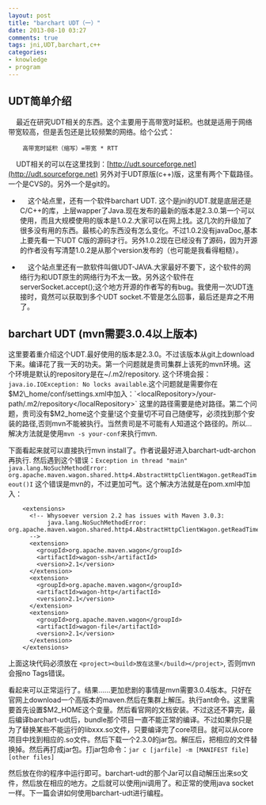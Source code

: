 ```yaml
---
layout: post
title: "barchart UDT（一）"
date: 2013-08-10 03:27
comments: true
tags: jni,UDT,barchart,c++ 
categories:
- knowledge
- program
---
```


## UDT简单介绍

 &nbsp;&nbsp;&nbsp;&nbsp;最近在研究UDT相关的东西。这个主要用于高带宽时延积。也就是适用于网络带宽较高，但是丢包还是比较频繁的网络。给个公式：   

        高带宽时延积（缩写）=带宽 * RTT   

 &nbsp;&nbsp;&nbsp;&nbsp;UDT相关的可以在这里找到：[http://udt.sourceforge.net](http://udt.sourceforge.net) 另外对于UDT原版(c++)版，这里有两个下载路径。一个是CVS的。另外一个是git的。   

<!-- more -->

 * &nbsp;&nbsp;&nbsp;&nbsp;这个站点里，还有一个软件barchart UDT. 这个是jni的UDT.就是底层还是C/C++的库，上层wapper了Java.现在发布的最新的版本是2.3.0.第一个可以使用，而且大规模使用的版本是1.0.2.大家可以在网上找。这几次的升级加了很多没有用的东西。最核心的东西没有怎么变化。不过1.0.2没有javaDoc,基本上要先看一下UDT C版的源码才行。另外1.0.2现在已经没有了源码，因为开源的作者没有写清楚1.0.2是从那个version发布的（也可能是我看得粗糙）。   

 * &nbsp;&nbsp;&nbsp;&nbsp;这个站点里还有一款软件叫做UDT-JAVA.大家最好不要下，这个软件的网络行为和UDT原生的网络行为不太一致。另外这个软件在serverSocket.accept();这个地方开源的作者写的有bug。我使用一次UDT连接时，竟然可以获取到多个UDT socket.不管是怎么回事，最后还是弃之不用了。   

## barchart UDT  (mvn需要3.0.4以上版本)

这里要着重介绍这个UDT.最好使用的版本是2.3.0。不过该版本从git上download下来。编译花了我一天的功夫。第一个问题就是贵司集群上该死的mvn环境。这个环境是默认的repository是在~/.m2/repository. 这个环境会报：`java.io.IOException: No locks available`.这个问题就是需要你在$M2\_home/conf/settings.xml中加入：`<localRepository>/your-path/.m2/repository</localRepository>` 这里的路径需要是绝对路径。第二个问题，贵司没有$M2\_home这个变量!这个变量切不可自己随便写，必须找到那个安装的路径,否则mvn不能被执行。当然贵司是不可能有人知道这个路径的。所以...解决方法就是使用`mvn -s your-conf`来执行mvn.   

下面看起来就可以直接执行mvn install了。作者说最好进入barchart-udt-archon再执行. 然后遇到这个错误：`Exception in thread "main" java.lang.NoSuchMethodError: org.apache.maven.wagon.shared.http4.AbstractHttpClientWagon.getReadTimeout()I` 这个错误是mvn的，不过更加可气。这个解决方法就是在pom.xml中加入：

        <extensions>
          <!-- Whysoever version 2.2 has issues with Maven 3.0.3:
               java.lang.NoSuchMethodError: org.apache.maven.wagon.shared.http4.AbstractHttpClientWagon.getReadTimeout()I
          -->
          <extension>
            <groupId>org.apache.maven.wagon</groupId>
            <artifactId>wagon-ssh</artifactId>
            <version>2.1</version>
          </extension>
          <extension>
            <groupId>org.apache.maven.wagon</groupId>
            <artifactId>wagon-http</artifactId>
            <version>2.1</version>
          </extension>
          <extension>
            <groupId>org.apache.maven.wagon</groupId>
            <artifactId>wagon-file</artifactId>
            <version>2.1</version>
          </extension>
        </extensions>   

上面这块代码必须放在 `<project><build>放在这里</build></project>`, 否则mvn会报no Tags错误。  

看起来可以正常运行了。结果......更加悲剧的事情是mvn需要3.0.4版本。只好在官网上download一个高版本的maven.然后在集群上解压。执行ant命令。这里需要首先设置$M2\_HOME这个变量。然后看官网的文档安装。不过这还不算完，最后编译barchart-udt后，bundle那个项目一直不能正常的编译。不过如果你只是为了替换某些不能运行的libxxx.so文件，只要编译完了core项目。就可以从core项目中找到相应的.so文件。然后下载一个2.3.0的jar包。解压后，把相应的文件替换掉。然后再打成jar包。打jar包命令：`jar c [jarfile] -m [MANIFEST file]  [other files]`    

然后放在你的程序中运行即可。barchart-udt的那个Jar可以自动解压出来so文件，然后放在相应的地方。之后就可以使用jni调用了。和正常的使用java socket一样。下一篇会讲如何使用barchart-udt进行编程。
